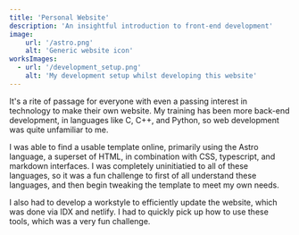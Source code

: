 ```yaml
---
title: 'Personal Website'
description: 'An insightful introduction to front-end development'
image:
    url: '/astro.png'
    alt: 'Generic website icon'
worksImages:
  - url: '/development_setup.png'
    alt: 'My development setup whilst developing this website'
---
```


It's a rite of passage for everyone with even a passing interest in technology to make their own website. My training has been more back-end development, in languages like C, C++, and Python, so web development was quite unfamiliar to me.

I was able to find a usable template online, primarily using the Astro language, a superset of HTML, in combination with CSS, typescript, and markdown interfaces. I was completely uninitiatied to all of these languages, so it was a fun challenge to first of all understand these languages, and then begin tweaking the template to meet my own needs.

I also had to develop a workstyle to efficiently update the website, which was done via IDX and netlify. I had to quickly pick up how to use these tools, which was a very fun challenge.